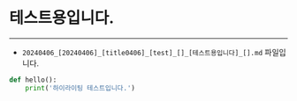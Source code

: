 
# 테스트용입니다.

---

* `20240406_[20240406]_[title0406]_[test]_[]_[테스트용입니다]_[].md` 파일입니다.
```python
def hello():
    print('하이라이팅 테스트입니다.')
```
